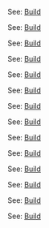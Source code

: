 See: [Build](https://github.com/winlinvip/simple-rtmp-server/wiki/v1_CN_Build)

See: [Build](https://github.com/winlinvip/simple-rtmp-server/wiki/v1_CN_Build)

See: [Build](https://github.com/winlinvip/simple-rtmp-server/wiki/v1_CN_Build)

See: [Build](https://github.com/winlinvip/simple-rtmp-server/wiki/v1_CN_Build)

See: [Build](https://github.com/winlinvip/simple-rtmp-server/wiki/v1_CN_Build)

See: [Build](https://github.com/winlinvip/simple-rtmp-server/wiki/v1_CN_Build)

See: [Build](https://github.com/winlinvip/simple-rtmp-server/wiki/v1_CN_Build)

See: [Build](https://github.com/winlinvip/simple-rtmp-server/wiki/v1_CN_Build)

See: [Build](https://github.com/winlinvip/simple-rtmp-server/wiki/v1_CN_Build)

See: [Build](https://github.com/winlinvip/simple-rtmp-server/wiki/v1_CN_Build)

See: [Build](https://github.com/winlinvip/simple-rtmp-server/wiki/v1_CN_Build)

See: [Build](https://github.com/winlinvip/simple-rtmp-server/wiki/v1_CN_Build)

See: [Build](https://github.com/winlinvip/simple-rtmp-server/wiki/v1_CN_Build)

See: [Build](https://github.com/winlinvip/simple-rtmp-server/wiki/v1_CN_Build)

